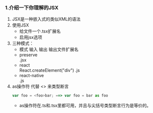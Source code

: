 ### 1.介绍一下你理解的JSX
1. JSX是一种嵌入式的类似XML的语法
2. 使用JSX
    - 给文件一个.tsx扩展名
    - 启用jsx选项
3. 三种模式：
    - 模式	输入	输出	输出文件扩展名
    - preserve	<div />	<div />	.jsx
    - react	<div />	React.createElement("div")	.js
    - react-native	<div />	<div />	.js
4. as操作符 代替 <> 来类型断言
    ```javascript
    var foo = <foo>bar; ==> var foo = bar as foo
    ```
    - as操作符在.ts和.tsx里都可用，并且与尖括号类型断言行为是等价的。